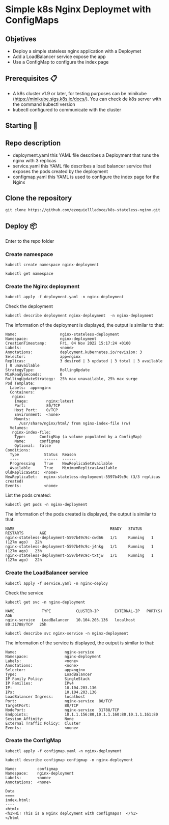 # Simple k8s Nginx Deploymet with ConfigMaps

## Objetives

- Deploy a simple stateless nginx application with a Deploymet 
- Add a LoadBalancer  service expose the app
- Use a ConfigMap to configure the index page  

## Prerequisites 📋

- A k8s cluster v1.9 or later, for testing purposes can be minikube (https://minikube.sigs.k8s.io/docs/). You can check de k8s server with the command kubectl version
- kubectl configured to communicate with the cluster
  
## Starting 🚀

## Repo description

- deployment.yaml this YAML file describes a Deployment that runs the nginx with 3 replicas
- service.yaml this YAML file describes a load balancer service that  exposes the pods created by the deployment 
- configmap.yaml this YAML is used to configure the index page for the Nginx

## Clone the repository 

  ```
  git clone https://github.com/ezequiellladoce/k8s-stateless-nginx.git
  ```
  
## Deploy 📦  

Enter to the repo folder

### Create namespace

```
kubectl create namespace nginx-deployment

kubectl get namespace
```
### Create the  Nginx deployment

```
kubectl apply -f deployment.yaml -n nginx-deployment
```
Check the deployment
```
kubectl describe deployment nginx-deployment  -n nginx-deployment
```
The information of the deployment is displayed, the output is similar to that:

```
Name:                   nginx-stateless-deployment
Namespace:              nginx-deployment
CreationTimestamp:      Fri, 04 Nov 2022 15:17:24 +0100
Labels:                 <none>
Annotations:            deployment.kubernetes.io/revision: 3
Selector:               app=nginx
Replicas:               3 desired | 3 updated | 3 total | 3 available | 0 unavailable
StrategyType:           RollingUpdate
MinReadySeconds:        0
RollingUpdateStrategy:  25% max unavailable, 25% max surge
Pod Template:
  Labels:  app=nginx
  Containers:
   nginx:
    Image:        nginx:latest
    Port:         80/TCP
    Host Port:    0/TCP
    Environment:  <none>
    Mounts:
      /usr/share/nginx/html/ from nginx-index-file (rw)
  Volumes:
   nginx-index-file:
    Type:      ConfigMap (a volume populated by a ConfigMap)
    Name:      configmap
    Optional:  false
Conditions:
  Type           Status  Reason
  ----           ------  ------
  Progressing    True    NewReplicaSetAvailable
  Available      True    MinimumReplicasAvailable
OldReplicaSets:  <none>
NewReplicaSet:   nginx-stateless-deployment-5597b49c9c (3/3 replicas created)
Events:          <none>
```
List the pods created:

```
kubectl get pods -n nginx-deployment
```
The information of the pods created is displayed, the output is similar to that:
```
NAME                                          READY   STATUS    RESTARTS       AGE
nginx-stateless-deployment-5597b49c9c-cwd66   1/1     Running   1 (127m ago)   22h
nginx-stateless-deployment-5597b49c9c-j4nkg   1/1     Running   1 (127m ago)   23h
nginx-stateless-deployment-5597b49c9c-txtjw   1/1     Running   1 (127m ago)   22h
```
### Create the LoadBalancer service

```
kubectl apply -f service.yaml -n nginx-deploy
```
Check the service
```
kubectl get svc -n nginx-deployment
```
```
NAME            TYPE           CLUSTER-IP       EXTERNAL-IP   PORT(S)        AGE
nginx-service   LoadBalancer   10.104.203.136   localhost     80:31788/TCP   25h
```
```
kubectl describe svc nginx-service -n nginx-deployment
```
The information of the service is displayed, the output is similar to that:
```
Name:                     nginx-service
Namespace:                nginx-deployment
Labels:                   <none>
Annotations:              <none>
Selector:                 app=nginx
Type:                     LoadBalancer
IP Family Policy:         SingleStack
IP Families:              IPv4
IP:                       10.104.203.136
IPs:                      10.104.203.136
LoadBalancer Ingress:     localhost
Port:                     nginx-service  80/TCP
TargetPort:               80/TCP
NodePort:                 nginx-service  31788/TCP
Endpoints:                10.1.1.156:80,10.1.1.160:80,10.1.1.161:80
Session Affinity:         None
External Traffic Policy:  Cluster
Events:                   <none>
```

### Create the ConfigMap

```
kubectl apply -f configmap.yaml -n nginx-deployment
```
```
kubectl describe configmap configmap -n nginx-deployment
```
```
Name:         configmap
Namespace:    nginx-deployment
Labels:       <none>
Annotations:  <none>

Data
====
index.html:
----
<html>
<h1>Hi! This is a Nginx deployment with configmaps!  </h1>
</html
```



